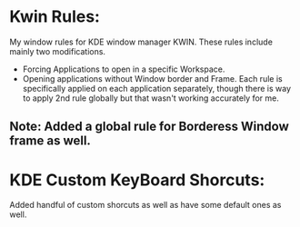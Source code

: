 # Kwin Rules:

My window rules for KDE window manager KWIN. These rules include mainly two modifications.
- Forcing Applications to open in a specific Workspace.
- Opening applications without Window border and Frame.
Each rule is specifically applied on each application separately, though there is way to apply 2nd rule globally but that wasn't working accurately for me.

## Note: Added a global rule for Borderess Window frame as well.

# KDE Custom KeyBoard Shorcuts:
Added handful of custom shorcuts as well as have some default ones as well.
